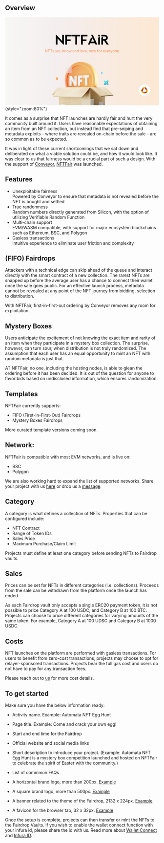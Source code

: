 ## Overview

![](../../assets/nftfair-image.png){style="zoom:80%"}

It comes as a surprise that NFT launches are hardly fair and hurt the very community built around it. Users have reasonable expectations of obtaining an item from an NFT collection, but instead find that pre-sniping and metadata exploits - where traits are revealed on-chain before the sale - are so common as to be expected. 

It was in light of these current shortcomings that we sat down and deliberated on what a viable solution could be, and how it would look like. It was clear to us that fairness would be a crucial part of such a design. With the support of [Conveyor](https://conveyor.ata.network), [NFTFair](https://www.nftfair.app) was launched. 

## Features

- Unexploitable fairness
</br> Powered by Conveyor to ensure that metadata is not revealed before the NFT is bought and settled
- True randomness
</br> Random numbers directly generated from Silicon, with the option of utilizing Verifiable Random Function 
- Multi-chain support
</br> EVM/WASM compatible, with support for major ecosystem blockchains such as Ethereum, BSC, and Polygon
- Gasless transactions
</br> Intuitive experience to eliminate user friction and complexity 

## (FIFO) Fairdrops

Attackers with a technical edge can skip ahead of the queue and interact directly with the smart contract of a new collection. The rarest NFTs are snapped up before the average user has a chance to connect their wallet once the sale goes public. For an effective launch process, metadata cannot be revealed at any point of the NFT journey from bidding, selection to distribution. 

With NFTFair, first-in-first-out ordering by Conveyor removes any room for exploitation. 

## Mystery Boxes

Users anticipate the excitement of not knowing the exact item and rarity of an item when they participate in a mystery box collection. The surprise, however, can turn sour, when distribution is not truly randomized. The assumption that each user has an equal opportunity to mint an NFT with random metadata is just that.

AT NFTFair, no one, including the hosting nodes, is able to glean the ordering before it has been decided. It is out of the question for anyone to favor bids based on undisclosed information, which ensures randomization.

## Templates
NFTFair currently supports:

- FIFO (First-In-First-Out) Fairdrops
- Mystery Boxes Fairdrops 

More curated template versions coming soon. 

## Network:

NFTFair is compatible with most EVM networks, and is live on: 

- BSC
- Polygon 

We are also working hard to expand the list of supported networks. Share your project with us [here](https://docs.google.com/forms/d/e/1FAIpQLScU36yLYWuiL3gXVvy7NwvnY-t4JD0u6XUvhTeaogCzQDzQpw/viewform) or drop us a [message](mailto:nftfair@ata.network).

## Category
A category is what defines a collection of NFTs. Properties that can be configured include: 

- NFT Contract
- Range of Token IDs
- Sales Price
- Maximum Purchase/Claim Limit

Projects must define at least one category before sending NFTs to Fairdrop vaults.

## Sales
Prices can be set for NFTs in different categories (i.e. collections). Proceeds from the sale can be withdrawn from the platform once the launch has ended. 

As each Fairdrop vault only accepts a single ERC20 payment token, it is not possible to price Category A at 100 USDC, and Category B at 100 BTC. Projects can choose to price different categories for varying amounts of the same token. For example, Category A at 100 UDSC and Category B at 1000 USDC. 

## Costs
NFT launches on the platform are performed with gasless transactions. For users to benefit from zero-cost transactions, projects may choose to opt for relayer-sponsored transactions. Projects bear the full gas cost and users do not have to pay for any transaction fees. 

Please reach out to [us](mailto:nftfair@ata.network) for more cost details. 

## To get started 
Make sure you have the below information ready: 

- Activity name. Example: Automata NFT Egg Hunt

- Page title. Example: Come and crack your own egg! 

- Start and end time for the Fairdrop

- Official website and social media links 

- Short description to introduce your project. (Example: Automata NFT Egg Hunt is a mystery box competition launched and hosted on NFTFair to celebrate the spirit of Easter with the community.)

- List of commmon FAQs 

- A horizontal brand logo, more than 200px. [Example](https://ipfs.io/ipfs/bafybeihapvgs3ifvv5ts3soxpkez37yo6dln6smlza3smpjjj7dktk7fta/supercar-logo.png)

- A square brand logo, more than 500px. [Example](https://ipfs.io/ipfs/bafybeie5adkgmljzx7qzeulnwnq3laqsne4w5myic6c75kk2sqviqdjtua/supercar-icon.png)

- A banner related to the theme of the Fairdrop, 2132 x 224px. [Example](https://ipfs.io/ipfs/bafybeicywiylhs2w6jfofgzhaw3gfnl2pen2u4wgsrmxuu7crlx46uilbe/supercar-banner.jpeg)

- A favicon for the browser tab, 32 x 32px. [Example](https://static.wixstatic.com/media/0653dd_303a21ade8b64ed5bca9f2755b2cb4a5~mv2.png/v1/fill/w_32%2Ch_32%2Clg_1%2Cusm_0.66_1.00_0.01/0653dd_303a21ade8b64ed5bca9f2755b2cb4a5~mv2.png)

Once the setup is complete, projects can then transfer or mint the NFTs to the Fairdrop Vaults. If you wish to enable the wallet connect function with your infura id, please share the id with us. Read more about [Wallet Connect](https://walletconnect.com/) and [Infura ID](https://infura.io/).
